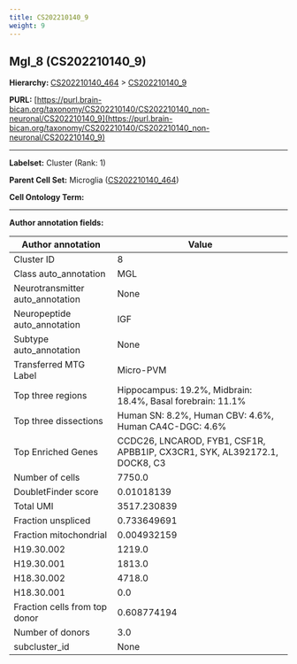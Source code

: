 ```yaml
---
title: CS202210140_9
weight: 9
---
```

## Mgl_8 (CS202210140_9)
<b>Hierarchy: </b>
[CS202210140_464](../CS202210140_464) >
[CS202210140_9](../CS202210140_9)

**PURL:** [https://purl.brain-bican.org/taxonomy/CS202210140/CS202210140_non-neuronal/CS202210140_9](https://purl.brain-bican.org/taxonomy/CS202210140/CS202210140_non-neuronal/CS202210140_9)

---


**Labelset:** Cluster (Rank: 1)

**Parent Cell Set:** Microglia ([CS202210140_464](../CS202210140_464))



**Cell Ontology Term:** 

[MARKER GENES.]: #


---

[TRANSFERRED ANNOTATIONS.]: #


[AUTHOR ANNOTATION FIELDS.]: #


**Author annotation fields:**

| Author annotation | Value |
|-------------------|-------|
|Cluster ID|8|
|Class auto_annotation|MGL|
|Neurotransmitter auto_annotation|None|
|Neuropeptide auto_annotation|IGF|
|Subtype auto_annotation|None|
|Transferred MTG Label|Micro-PVM|
|Top three regions|Hippocampus: 19.2%, Midbrain: 18.4%, Basal forebrain: 11.1%|
|Top three dissections|Human SN: 8.2%, Human CBV: 4.6%, Human CA4C-DGC: 4.6%|
|Top Enriched Genes|CCDC26, LNCAROD, FYB1, CSF1R, APBB1IP, CX3CR1, SYK, AL392172.1, DOCK8, C3|
|Number of cells|7750.0|
|DoubletFinder score|0.01018139|
|Total UMI|3517.230839|
|Fraction unspliced|0.733649691|
|Fraction mitochondrial|0.004932159|
|H19.30.002|1219.0|
|H19.30.001|1813.0|
|H18.30.002|4718.0|
|H18.30.001|0.0|
|Fraction cells from top donor|0.608774194|
|Number of donors|3.0|
|subcluster_id|None|
